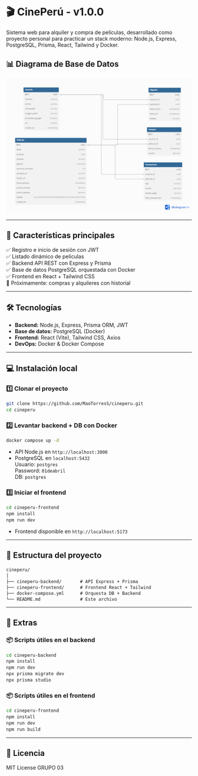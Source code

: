 
# 🎬 CinePerú - v1.0.0

Sistema web para alquiler y compra de películas, desarrollado como proyecto personal para practicar un stack moderno: Node.js, Express, PostgreSQL, Prisma, React, Tailwind y Docker.

## 📊 Diagrama de Base de Datos

![Diagrama ER](./cineperu-backend/assets/DiagramaDB.png)

---

## 🚀 Características principales

✅ Registro e inicio de sesión con JWT  
✅ Listado dinámico de películas  
✅ Backend API REST con Express y Prisma  
✅ Base de datos PostgreSQL orquestada con Docker  
✅ Frontend en React + Tailwind CSS  
🚧 Próximamente: compras y alquileres con historial

---

## 🛠 Tecnologías

- **Backend:** Node.js, Express, Prisma ORM, JWT
- **Base de datos:** PostgreSQL (Docker)
- **Frontend:** React (Vite), Tailwind CSS, Axios
- **DevOps:** Docker & Docker Compose

---

## 💻 Instalación local

### 1️⃣ Clonar el proyecto
```bash
git clone https://github.com/MaoTorresS/cineperu.git
cd cineperu
```

### 2️⃣ Levantar backend + DB con Docker
```bash
docker compose up -d
```
- API Node.js en `http://localhost:3000`
- PostgreSQL en `localhost:5432`  
  Usuario: `postgres`  
  Password: `01deabril`  
  DB: `postgres`

### 3️⃣ Iniciar el frontend
```bash
cd cineperu-frontend
npm install
npm run dev
```
- Frontend disponible en `http://localhost:5173`

---

## 📁 Estructura del proyecto

```
cineperu/
│
├── cineperu-backend/       # API Express + Prisma
├── cineperu-frontend/      # Frontend React + Tailwind
├── docker-compose.yml      # Orquesta DB + Backend
└── README.md               # Este archivo
```

---

## 📂 Extras

### 📦 Scripts útiles en el backend
```bash
cd cineperu-backend
npm install
npm run dev
npx prisma migrate dev
npx prisma studio
```

### 📦 Scripts útiles en el frontend
```bash
cd cineperu-frontend
npm install
npm run dev
npm run build
```

---

## 📝 Licencia

MIT License GRUPO 03
